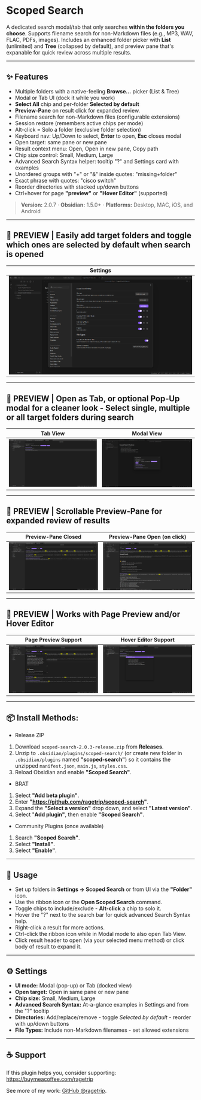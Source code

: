 # Scoped Search

A dedicated search modal/tab that only searches **within the folders you choose**. Supports filename search for non-Markdown files (e.g., MP3, WAV, FLAC, PDFs, images). Includes an enhanced folder picker with **List** (unlimited) and **Tree** (collapsed by default), and preview pane that's expanable for quick review across multiple results.

* * *

## ✨ Features
- Multiple folders with a native-feeling **Browse...** picker (List & Tree)
- Modal or Tab UI (dock it while you work)
- **Select All** chip and per-folder **Selected by default**
- **Preview-Pane** on result click for expanded review.
- Filename search for non-Markdown files (configurable extensions)
- Session restore (remembers active chips per mode)
- Alt-click = Solo a folder (exclusive folder selection)
- Keyboard nav: Up/Down to select, **Enter** to open, **Esc** closes modal
- Open target: same pane or new pane
- Result context menu: Open, Open in new pane, Copy path
- Chip size control: Small, Medium, Large
- Advanced Search Syntax helper: tooltip "?" and Settings card with examples
- Unordered groups with "+" or "&" inside quotes: "missing+folder"
- Exact phrase with quotes: "cisco switch"
- Reorder directories with stacked up/down buttons
- Ctrl+hover for page **"preview"** or **"Hover Editor"** (supported)

> **Version:** 2.0.7 · **Obsidian:** 1.5.0+ · **Platforms:** Desktop, MAC, iOS, and Android  

* * *

## 📸 PREVIEW | Easily add target folders and toggle which ones are selected by default when search is opened
| Settings |
| --- |
| ![Settings](./repo-assets/Scoped-Search_SettingsView.png) |

* * *

## 📸 PREVIEW | Open as Tab, or optional Pop-Up modal for a cleaner look - Select single, multiple or all target folders during search
| Tab View | Modal View |  
| --- | --- |  
| ![Tab View](./repo-assets/Scoped-Search_TabView1.png) | ![Modal View](./repo-assets/Scoped-Search_ModalView.png) |  

* * *

## 📸 PREVIEW | Scrollable Preview-Pane for expanded review of results
| Preview-Pane Closed | Preview-Pane Open (on click) |
| --- | --- |
| ![Preview-Pane](./repo-assets/Scoped-Search_PreviewPaneClosed.png) | ![Preview-Pane Open](./repo-assets/Scoped-Search_PreviewPaneOpen.png) |

* * *

## 📸 PREVIEW | Works with Page Preview and/or Hover Editor
| Page Preview Support | Hover Editor Support |
| --- | --- |
| ![Page Preview](./repo-assets/Scoped-Search_TabView3.png) | ![Hover Editor](./repo-assets/Scoped-Search_TabView2.png) |

* * *

## 📦 Install Methods: 
- Release ZIP
1. Download `scoped-search-2.0.3-release.zip` from **Releases**.
2. Unzip to `.obsidian/plugins/scoped-search/` (or create new folder in `.obsidian/plugins` named **"scoped-search"**) so it contains the unzipped `manifest.json`, `main.js`, `styles.css`.
3. Reload Obsidian and enable **"Scoped Search"**.

- BRAT
1. Select **"Add beta plugin"**.
2. Enter **"https://github.com/ragetrip/scoped-search"**.
3. Expand the **"Select a version"** drop down, and select **"Latest version"**.
4. Select "**Add plugin"**, then enable **"Scoped Search"**.

- Community Plugins (once available)
1. Search **"Scoped Search"**.
2. Select **"Install"**.
3. Select **"Enable"**.

* * *

## 🚀 Usage
- Set up folders in **Settings -> Scoped Search** or from UI via the **"Folder"** icon.
- Use the ribbon icon or the **Open Scoped Search** command.
- Toggle chips to include/exclude - **Alt-click** a chip to solo it.
- Hover the "?" next to the search bar for quick advanced Search Syntax help.
- Right-click a result for more actions.
- Ctrl-click  the ribbon icon while in Modal mode to also open Tab View.
- Click result header to open (via your selected menu method) or click body of result to expand it.

* * *

## ⚙️ Settings
- **UI mode:** Modal (pop-up) or Tab (docked view)
- **Open target:** Open in same pane or new pane
- **Chip size:** Small, Medium, Large
- **Advanced Search Syntax:** At-a-glance examples in Settings and from the "?" tooltip
- **Directories:** Add/replace/remove - toggle *Selected by default* - reorder with up/down buttons
- **File Types:** Include non-Markdown filenames - set allowed extensions

* * *

## ☕ Support
If this plugin helps you, consider supporting: https://buymeacoffee.com/ragetrip

See more of my work: [GitHub @ragetrip](https://github.com/ragetrip?tab=repositories).
